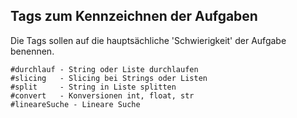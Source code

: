 ## Tags zum Kennzeichnen der Aufgaben

Die Tags sollen auf die hauptsächliche 'Schwierigkeit' der Aufgabe 
benennen.

```
#durchlauf - String oder Liste durchlaufen
#slicing   - Slicing bei Strings oder Listen
#split     - String in Liste splitten
#convert   - Konversionen int, float, str
#lineareSuche - Lineare Suche







```